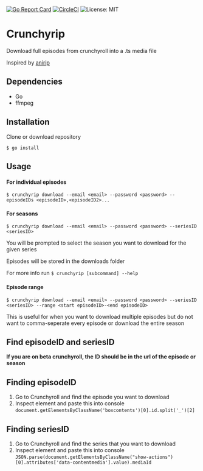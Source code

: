 [![Go Report Card](https://goreportcard.com/badge/github.com/ovo/crunchyrip)](https://goreportcard.com/report/github.com/ovo/crunchyrip) [![CircleCI](https://circleci.com/gh/ovo/crunchyrip.svg?style=svg)](https://circleci.com/gh/ovo/crunchyrip) ![License: MIT](https://img.shields.io/badge/License-MIT-yellow.svg)
# Crunchyrip

Download full episodes from crunchyroll into a .ts media file

Inspired by [anirip](https://github.com/s32x/anirip)

## Dependencies
- Go
- ffmpeg

## Installation
Clone or download repository

`$ go install`

## Usage

#### For individual episodes

`$ crunchyrip download --email <email> --password <password> --episodeIDs <episodeID>,<episodeID2>...`

#### For seasons

`$ crunchyrip download --email <email> --password <password> --seriesID <seriesID>`

You will be prompted to select the season you want to download for the given series

Episodes will be stored in the downloads folder

For more info run `$ crunchyrip [subcommand] --help`

#### Episode range

`$ crunchyrip download --email <email> --password <password> --seriesID <seriesID> --range <start episodeID>-<end episodeID>`

This is useful for when you want to download multiple episodes but do not want to comma-seperate every episode or download the entire season

## Find episodeID and seriesID

**If you are on beta crunchyroll, the ID should be in the url of the episode or season**

## Finding episodeID

1. Go to Crunchyroll and find the episode you want to download
2. Inspect element and paste this into console
`document.getElementsByClassName('boxcontents')[0].id.split('_')[2]`

## Finding seriesID

1. Go to Crunchyroll and find the series that you want to download
2. Inspect element and paste this into console
`JSON.parse(document.getElementsByClassName("show-actions")[0].attributes['data-contentmedia'].value).mediaId`
